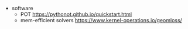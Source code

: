 

+ software
    + POT https://pythonot.github.io/quickstart.html
    + mem-efficient solvers https://www.kernel-operations.io/geomloss/